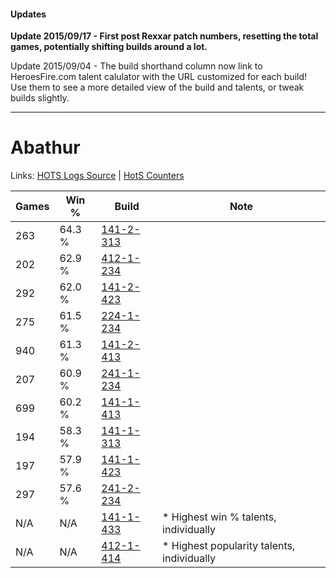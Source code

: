 #### Updates
**Update 2015/09/17 - First post Rexxar patch numbers, resetting the total games, potentially shifting builds around a lot.**

Update 2015/09/04 - The build shorthand column now link to HeroesFire.com talent calulator with the URL customized for each build!  
Use them to see a more detailed view of the build and talents, or tweak builds slightly.

***

# Abathur

Links: [HOTS Logs Source](https://www.hotslogs.com/Sitewide/HeroDetails?Hero=Abathur) | [HotS Counters](http://hotscounters.com/#/hero/Abathur)

Games  | Win %  | Build     | Note
-----  | -----  | -----     | ----
263    | 64.3 % | [141-2-313](http://www.heroesfire.com/hots/talent-calculator/abathur#hYDP) | 
202    | 62.9 % | [412-1-234](http://www.heroesfire.com/hots/talent-calculator/abathur#rtaI) | 
292    | 62.0 % | [141-2-423](http://www.heroesfire.com/hots/talent-calculator/abathur#hYF7) | 
275    | 61.5 % | [224-1-234](http://www.heroesfire.com/hots/talent-calculator/abathur#kibI) | 
940    | 61.3 % | [141-2-413](http://www.heroesfire.com/hots/talent-calculator/abathur#hYEz) | 
207    | 60.9 % | [241-1-234](http://www.heroesfire.com/hots/talent-calculator/abathur#lM5Y) | 
699    | 60.2 % | [141-1-413](http://www.heroesfire.com/hots/talent-calculator/abathur#hX_L) | 
194    | 58.3 % | [141-1-313](http://www.heroesfire.com/hots/talent-calculator/abathur#hXzn) | 
197    | 57.9 % | [141-1-423](http://www.heroesfire.com/hots/talent-calculator/abathur#hX_V) | 
297    | 57.6 % | [241-2-234](http://www.heroesfire.com/hots/talent-calculator/abathur#lMLA) | 
N/A    | N/A    | [141-1-433](http://www.heroesfire.com/hots/talent-calculator/abathur#hX_f) | * Highest win % talents, individually
N/A    | N/A    | [412-1-414](http://www.heroesfire.com/hots/talent-calculator/abathur#rtd6) | * Highest popularity talents, individually
